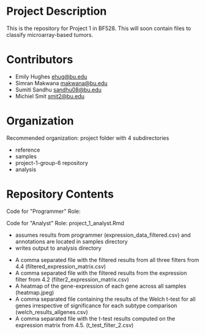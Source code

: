 # Project Description
This is the repository for Project 1 in BF528. 
This will soon contain files to classify microarray-based tumors.

# Contributors
- Emily Hughes <ehug@bu.edu>
- Simran Makwana <makwana@bu.edu>
- Sumiti Sandhu <sandhu08@bu.edu>
- Michiel Smit <smit2@bu.edu>

# Organization
Recommended organization: project folder with 4 subdirectories
- reference
- samples
- project-1-group-6 repository
- analysis 

# Repository Contents
Code for "Programmer" Role:

Code for "Analyst" Role:
project_1_analyst.Rmd
- assumes results from programmer (expression_data_filtered.csv) and annotations are located in samples directory
- writes output to analysis directory
+ A comma separated file with the filtered results from all three filters from 4.4 (filtered_expression_matrix.csv)
+ A comma separated file with the filtered results from the expression filter from 4.2 (filter2_expression_matrix.csv)
+ A heatmap of the gene-expression of each gene across all samples (heatmap.jpeg)
+ A comma separated file containing the results of the Welch t-test for all genes irrespective of significance for each subtype comparison (welch_results_allgenes.csv)
+ A comma separated file with the t-test results computed on the expression matrix from 4.5. (t_test_filter_2.csv)


